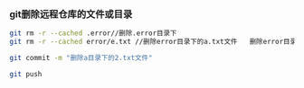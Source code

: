 ### git删除远程仓库的文件或目录
```bash
git rm -r --cached .error//删除.error目录下 
git rm -r --cached error/e.txt //删除error目录下的a.txt文件   删除error目录git rm -r --cached error

git commit -m "删除a目录下的2.txt文件" 

git push

```